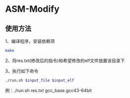 # ASM-Modify
## 使用方法
1、编译程序，安装依赖项
```bash
make
```
2、将res.txt(修改后的指令)和希望修改的elf文件放置该目录下

3、执行如下命令
```bash
./run.sh $input_file $input_elf
```
例：./run.sh res.txt gcc_base.gcc43-64bit


